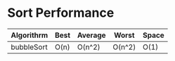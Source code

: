 # Sort Performance

Algorithrm | Best | Average | Worst  | Space |
---------- | ---- | ------- | ------ | ----- |
bubbleSort | O(n) | O(n^2)  | O(n^2) | O(1)  |
